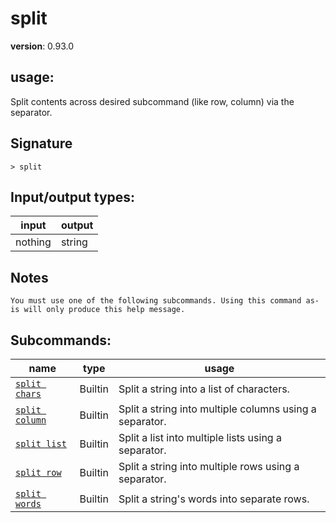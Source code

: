 # split

**version**: 0.93.0

## **usage**:

Split contents across desired subcommand (like row, column) via the separator.

## Signature

`> split `

## Input/output types:

| input   | output |
| ------- | ------ |
| nothing | string |

## Notes

```text
You must use one of the following subcommands. Using this command as-is will only produce this help message.
```

## Subcommands:

| name                                             | type    | usage                                                   |
| ------------------------------------------------ | ------- | ------------------------------------------------------- |
| [`split chars`](/commands/docs/split_chars.md)   | Builtin | Split a string into a list of characters.               |
| [`split column`](/commands/docs/split_column.md) | Builtin | Split a string into multiple columns using a separator. |
| [`split list`](/commands/docs/split_list.md)     | Builtin | Split a list into multiple lists using a separator.     |
| [`split row`](/commands/docs/split_row.md)       | Builtin | Split a string into multiple rows using a separator.    |
| [`split words`](/commands/docs/split_words.md)   | Builtin | Split a string's words into separate rows.              |
